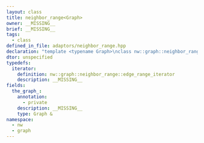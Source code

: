 ```yaml
---
layout: class
title: neighbor_range<Graph>
owner: __MISSING__
brief: __MISSING__
tags:
  - class
defined_in_file: adaptors/neighbor_range.hpp
declaration: "template <typename Graph>\nclass nw::graph::neighbor_range;"
dtor: unspecified
typedefs:
  iterator:
    definition: nw::graph::neighbor_range::edge_range_iterator
    description: __MISSING__
fields:
  the_graph_:
    annotation:
      - private
    description: __MISSING__
    type: Graph &
namespace:
  - nw
  - graph
---
```


```{index}  neighbor_range<Graph>
```

